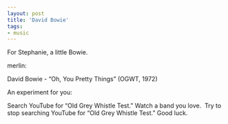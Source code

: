 ```yaml
---
layout: post
title: 'David Bowie'
tags:
- music
---
```

For Stephanie, a little Bowie.

merlin:

David Bowie - “Oh, You Pretty Things” (OGWT, 1972)

An experiment for you: 

Search YouTube for “Old Grey Whistle Test.”
Watch a band you love. 
Try to stop searching YouTube for “Old Grey Whistle Test.”
Good luck. 
